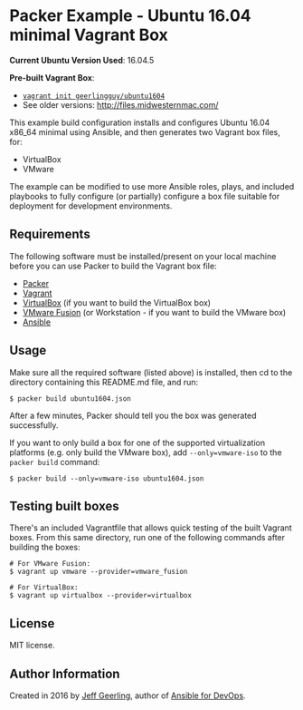 # Packer Example - Ubuntu 16.04 minimal Vagrant Box

**Current Ubuntu Version Used**: 16.04.5

**Pre-built Vagrant Box**:

  - [`vagrant init geerlingguy/ubuntu1604`](https://vagrantcloud.com/geerlingguy/boxes/ubuntu1604)
  - See older versions: http://files.midwesternmac.com/

This example build configuration installs and configures Ubuntu 16.04 x86_64 minimal using Ansible, and then generates two Vagrant box files, for:

  - VirtualBox
  - VMware

The example can be modified to use more Ansible roles, plays, and included playbooks to fully configure (or partially) configure a box file suitable for deployment for development environments.

## Requirements

The following software must be installed/present on your local machine before you can use Packer to build the Vagrant box file:

  - [Packer](http://www.packer.io/)
  - [Vagrant](http://vagrantup.com/)
  - [VirtualBox](https://www.virtualbox.org/) (if you want to build the VirtualBox box)
  - [VMware Fusion](http://www.vmware.com/products/fusion/) (or Workstation - if you want to build the VMware box)
  - [Ansible](http://docs.ansible.com/intro_installation.html)

## Usage

Make sure all the required software (listed above) is installed, then cd to the directory containing this README.md file, and run:

    $ packer build ubuntu1604.json

After a few minutes, Packer should tell you the box was generated successfully.

If you want to only build a box for one of the supported virtualization platforms (e.g. only build the VMware box), add `--only=vmware-iso` to the `packer build` command:

    $ packer build --only=vmware-iso ubuntu1604.json

## Testing built boxes

There's an included Vagrantfile that allows quick testing of the built Vagrant boxes. From this same directory, run one of the following commands after building the boxes:

    # For VMware Fusion:
    $ vagrant up vmware --provider=vmware_fusion
    
    # For VirtualBox:
    $ vagrant up virtualbox --provider=virtualbox

## License

MIT license.

## Author Information

Created in 2016 by [Jeff Geerling](http://jeffgeerling.com/), author of [Ansible for DevOps](http://ansiblefordevops.com/).
